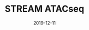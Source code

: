 ---
title: STREAM ATACseq
summary: A STREAM companion package for single cell ATAC-seq preprocessing
tags:
- Python
- R

date: "2019-12-11"

# Optional external URL for project (replaces project detail page).
external_link: "https://github.com/pinellolab/stream_atac"

image:
  # caption: Photo by rawpixel on Unsplash
  focal_point: Smart

# links:
# - icon: twitter
#   icon_pack: fab
#   name: Follow
#   url: https://twitter.com/georgecushen
# url_code: ""
# url_pdf: ""
# url_slides: ""
# url_video: ""

# # Slides (optional).
# #   Associate this project with Markdown slides.
# #   Simply enter your slide deck's filename without extension.
# #   E.g. `slides = "example-slides"` references `content/slides/example-slides.md`.
# #   Otherwise, set `slides = ""`.
# slides: example
---